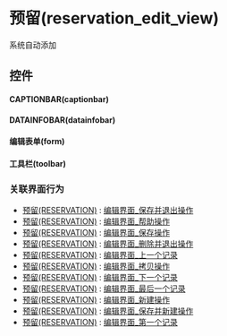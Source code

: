 # 预留(reservation_edit_view)  <!-- {docsify-ignore-all} -->


系统自动添加



## 控件
#### CAPTIONBAR(captionbar)
#### DATAINFOBAR(datainfobar)
#### 编辑表单(form)
#### 工具栏(toolbar)


### 关联界面行为
  * [预留(RESERVATION)](module/crm/reservation) : [编辑界面_保存并退出操作](module/crm/reservation#界面行为)
  * [预留(RESERVATION)](module/crm/reservation) : [编辑界面_帮助操作](module/crm/reservation#界面行为)
  * [预留(RESERVATION)](module/crm/reservation) : [编辑界面_保存操作](module/crm/reservation#界面行为)
  * [预留(RESERVATION)](module/crm/reservation) : [编辑界面_删除并退出操作](module/crm/reservation#界面行为)
  * [预留(RESERVATION)](module/crm/reservation) : [编辑界面_上一个记录](module/crm/reservation#界面行为)
  * [预留(RESERVATION)](module/crm/reservation) : [编辑界面_拷贝操作](module/crm/reservation#界面行为)
  * [预留(RESERVATION)](module/crm/reservation) : [编辑界面_下一个记录](module/crm/reservation#界面行为)
  * [预留(RESERVATION)](module/crm/reservation) : [编辑界面_最后一个记录](module/crm/reservation#界面行为)
  * [预留(RESERVATION)](module/crm/reservation) : [编辑界面_新建操作](module/crm/reservation#界面行为)
  * [预留(RESERVATION)](module/crm/reservation) : [编辑界面_保存并新建操作](module/crm/reservation#界面行为)
  * [预留(RESERVATION)](module/crm/reservation) : [编辑界面_第一个记录](module/crm/reservation#界面行为)

<script>
 const { createApp } = Vue
  createApp({
    data() {
      return {

      }
    }
  }).use(ElementPlus).mount('#app')
</script>